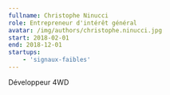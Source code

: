 ```yaml
---
fullname: Christophe Ninucci
role: Entrepreneur d'intérêt général
avatar: /img/authors/christophe.ninucci.jpg
start: 2018-02-01
end: 2018-12-01
startups:
    - 'signaux-faibles'
---
```


Développeur 4WD
